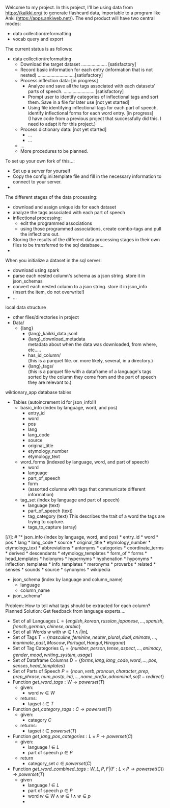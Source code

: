 
Welcome to my project. In this project, I'll be using data from https://kaikki.org/ to generate flashcard data, importable to a program like Anki (https://apps.ankiweb.net/).
The end product will have two central modes:
* data collection/reformatting
* vocab query and export






The current status is as follows:

* data collection/reformatting
  * Download the target dataset .................... [satisfactory]
  * Record basic information for each entry (information that is not nested) .............................[satisfactory]
  * Process inflection data: [in progress]
    * Analyze and save all the tags associated with each datasets' parts of speech. ........................ [satisfactory]
    * Prompt user to identify categories of inflectional tags and sort them. Save in a file for later use [not yet started]
    * Using file identifying inflectional tags for each part of speech, identify inflectional forms for each word entry. [in progress] <br/> (I have code from a previous project that successfully did this. I need to adapt it for this project.)
  * Process dictionary data: [not yet started]
    * ...
    * ...
  * ...
  * More procedures to be planned.

To set up your own fork of this...:
* Set up a server for yourself
* Copy the config.ini.template file and fill in the necessary information to connect to your server.
* 

The different stages of the data processing:
* download and assign unique ids for each dataset
* analyze the tags associated with each part of speech
* inflectional processing:
  * edit the programmed associations
  * using those programmed associations, create combo-tags and pull the inflections out.
* Storing the results of the different data processing stages in their own files to be transferred to the sql database...
* 

When you initialize a dataset in the sql server:
* download using spark
* parse each nested column's schema as a json string. store it in json_schemas
* convert each nested column to a json string. store it in json_info <br/>(insert the item, do not overwrite!)
* ...

local data structure
* other files/directories in project
* Data/
  * {lang}
    * {lang}_kaikki_data.jsonl
    * {lang}_download_metadata  <br/> metadata about when the data was downloaded, from where, etc.....
    * has_id_column/  <br/> (this is a parquet file. or. more likely, several, in a directory.)
    * {lang}_tags/  <br/> (this is a parquet file with a dataframe of a language's tags sorted by the column they come from and the part of speech they are relevant to.)

wiktionary_app database tables
* Tables (autoincrement id for json_info!!)
  * basic_info (index by language, word, and pos)
    * entry_id
    * word
    * pos
    * lang
    * lang_code
    * source
    * original_title
    * etymology_number
    * etymology_text
  * word_forms (indexed by language, word, and part of speech)
    * word
    * language
    * part_of_speech
    * form
    * (assorted columns with tags that communicate different information)
  * tag_set (index by language and part of speech)
    * language (text)
    * part_of_speech (text)
    * tag_category (text) This describes the trait of a word the tags are trying to capture.
    * tags_to_capture (array)


[//]: # "* json_info (index by language, word, and pos)
    * entry_id
    * word
    * pos
    * lang
    * lang_code
    * source
    * original_title
    * etymology_number
    * etymology_text
    * abbreviations
    * antonyms
    * categories
    * coordinate_terms
    * derived
    * descendants
    * etymology_templates
    * form_of
    * forms
    * head_templates
    * holonyms
    * hypernyms
    * hyphenation
    * hyponyms
    * inflection_templates
    * info_templates
    * meronyms
    * proverbs
    * related
    * senses
    * sounds
    * source
    * synonyms
    * wikipedia
  * json_schema (index by language and column_name)
    * language
    * column_name
  * json_schema"



Problem: How to tell what tags should be extracted for each column?
Planned Solution: 
Get feedback from language experts....

* Set of all Languages $L = \{ english, korean, russian, japanese, \dots, spanish, french, german, chinese, arabic\}$
* Set of all Words $w$ with $w \in l \wedge l |in L$
* Set of Tags $T = \{masculine, feminine, neuter, plural, dual, animate, \dots, inanimate, past,  Moscow, Portugal, Hangul, Hiragana\}$
* Set of Tag Categories $C_t = \{number, person, tense, aspect, \dots,  animacy, gender, mood, writing\_system, usage\}$
* Set of Dataframe Columns $D = \{forms, lang, lang\_code, word, \dots, pos, senses, head\_templates\}$
* Set of Parts of Speech $P = \{ noun, verb, pronoun, character, prep, prep\_phrase, num, postp, intj, \dots,  name, prefix, adnominal, soft-redirect\}$
* Function $get\_word\_tags: W \rightarrow powerset(T)$
  * given:
    * word $w \in W$
  * returns:
    * tagset $t \in T$
* Function $get\_category\_tags: C \rightarrow powerset(T)$
  * given:
    * category $C$
  * returns:
    * tagset $t \in powerset(T)$
* Function $get\_lang\_pos\_categories: L \times P\rightarrow powerset(C)$
  * given:
    * language $l \in L$
    * part of speech $p \in P$
  * return
    * category_set $c \in powerset(C)$
* Function $get\_word\_combined\_tags: W, L, P, F|(F: L \times P \rightarrow powerset(C)) \rightarrow powerset(T)$
  * given
    * language $l \in L$
    * part of speech $p \in P$
    * word $w \in W \wedge w \in l \wedge w \in p$
    * 
